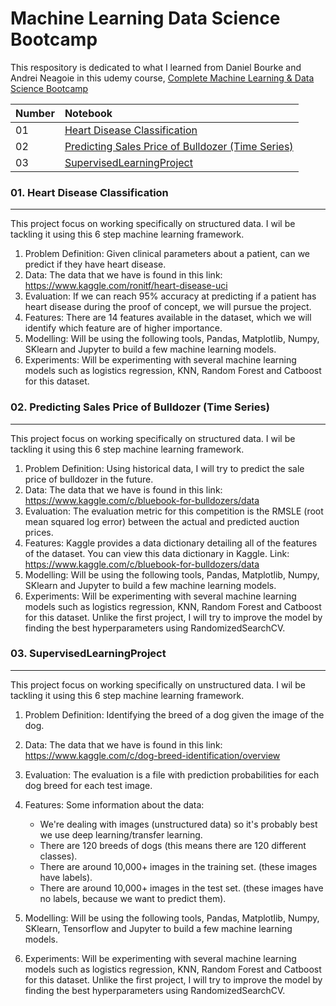 # Machine Learning Data Science Bootcamp

This respository is dedicated to what I learned from Daniel Bourke and Andrei Neagoie in this udemy course,
[Complete Machine Learning & Data Science Bootcamp](https://www.udemy.com/course/complete-machine-learning-and-data-science-zero-to-mastery/)


| Number |  Notebook 	|
| :---  | :--- 	|
| 01 | [Heart Disease Classification](https://github.com/MHidayatz/Machine_Learning_Data_Science_Bootcamp/blob/main/end-to-end-heart-disease-classification.ipynb) |
| 02 | [Predicting Sales Price of Bulldozer (Time Series)](https://github.com/MHidayatz/Machine_Learning_Data_Science_Bootcamp/blob/main/end-to-end-bulldozer-price-regression%20_.ipynb) |
| 03 | [SupervisedLearningProject](https://github.com/MHidayatz/Machine_Learning_Data_Science_Bootcamp/blob/main/end_to_end_dog_vision.ipynb) |

### 01. Heart Disease Classification
<hr>
</hr>

This project focus on working specifically on structured data. I wil be tackling it using this 6 step machine learning framework.

1.	Problem Definition: Given clinical parameters about a patient, can we predict if they have heart disease.
2.	Data: The data that we have is found in this link: https://www.kaggle.com/ronitf/heart-disease-uci
3.	Evaluation: If we can reach 95% accuracy at predicting if a patient has heart disease during the proof of concept, we will pursue the project.
4.	Features: There are 14 features available in the dataset, which we will identify which feature are of higher importance.
5.	Modelling: Will be using the following tools, Pandas, Matplotlib, Numpy, SKlearn and Jupyter to build a few machine learning models.
6.	Experiments: Will be experimenting with several machine learning models such as logistics regression, KNN, Random Forest and Catboost for this dataset.

### 02. Predicting Sales Price of Bulldozer (Time Series)
<hr>
</hr>

This project focus on working specifically on structured data. I wil be tackling it using this 6 step machine learning framework.

1.	Problem Definition: Using historical data, I will try to predict the sale price of bulldozer in the future.
2.	Data: The data that we have is found in this link: https://www.kaggle.com/c/bluebook-for-bulldozers/data
3.	Evaluation: The evaluation metric for this competition is the RMSLE (root mean squared log error) between the actual and predicted auction prices.
4.	Features: Kaggle provides a data dictionary detailing all of the features of the dataset. You can view this data dictionary in Kaggle. Link: https://www.kaggle.com/c/bluebook-for-bulldozers/data
5.	Modelling: Will be using the following tools, Pandas, Matplotlib, Numpy, SKlearn and Jupyter to build a few machine learning models.
6.	Experiments: Will be experimenting with several machine learning models such as logistics regression, KNN, Random Forest and Catboost for this dataset. Unlike the first project, I will try to improve the model by finding the best hyperparameters using RandomizedSearchCV.

### 03. SupervisedLearningProject
<hr>
</hr>

This project focus on working specifically on unstructured data. I wil be tackling it using this 6 step machine learning framework.

1.	Problem Definition: Identifying the breed of a dog given the image of the dog.
2.	Data: The data that we have is found in this link: https://www.kaggle.com/c/dog-breed-identification/overview
3.	Evaluation: The evaluation is a file with prediction probabilities for each dog breed for each test image.
4.	Features: Some information about the data:

    * We're dealing with images (unstructured data) so it's probably best we use deep learning/transfer learning.
    * There are 120 breeds of dogs (this means there are 120 different classes).
    * There are around 10,000+ images in the training set. (these images have labels).
    * There are around 10,000+ images in the test set. (these images have no labels, because we want to predict them).

5.	Modelling: Will be using the following tools, Pandas, Matplotlib, Numpy, SKlearn, Tensorflow and Jupyter to build a few machine learning models.
6.	Experiments: Will be experimenting with several machine learning models such as logistics regression, KNN, Random Forest and Catboost for this dataset. Unlike the first project, I will try to improve the model by finding the best hyperparameters using RandomizedSearchCV.

